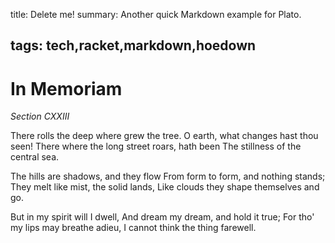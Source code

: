 
title: Delete me!
summary: Another quick Markdown example for Plato.

tags: tech,racket,markdown,hoedown
---

# In Memoriam

_Section CXXIII_

There rolls the deep where grew the tree.
      O earth, what changes hast thou seen!
      There where the long street roars, hath been 
The stillness of the central sea.

The hills are shadows, and they flow
      From form to form, and nothing stands;
      They melt like mist, the solid lands, 
Like clouds they shape themselves and go.

But in my spirit will I dwell,
      And dream my dream, and hold it true;
      For tho' my lips may breathe adieu, 
I cannot think the thing farewell.
